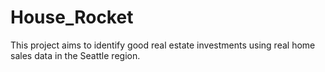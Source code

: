# House_Rocket
This project aims to identify good real estate investments using real home sales data in the Seattle region.

